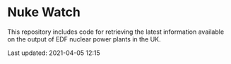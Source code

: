 # Nuke Watch

This repository includes code for retrieving the latest information available on the output of EDF nuclear power plants in the UK.

Last updated: 2021-04-05 12:15